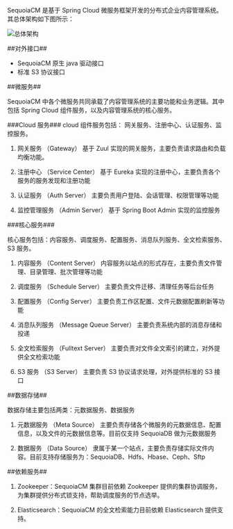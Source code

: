 SequoiaCM 是基于 Spring Cloud 微服务框架开发的分布式企业内容管理系统。其总体架构如下图所示：

![总体架构][overview]


##对外接口##

- SequoiaCM 原生 java 驱动接口
- 标准 S3 协议接口

##微服务##

SequoiaCM 中各个微服务共同承载了内容管理系统的主要功能和业务逻辑。其中包括 Spring Cloud 组件服务，以及内容管理系统的核心服务。

###Cloud 服务###
cloud 组件服务包括： 网关服务、注册中心、认证服务、监控服务。

1. 网关服务 （Gateway） 基于 Zuul 实现的网关服务，主要负责请求路由和负载均衡功能。

2. 注册中心 （Service Center） 基于 Eureka 实现的注册中心，主要负责各个服务的服务发现和注册功能

3. 认证服务 （Auth Server） 主要负责用户登陆、会话管理、权限管理等功能

4. 监控管理服务 （Admin Server） 基于 Spring Boot Admin 实现的监控服务

###核心服务###

核心服务包括：内容服务、调度服务、配置服务、消息队列服务、全文检索服务、S3 服务。

1. 内容服务 （Content Server） 内容服务以站点的形式存在，主要负责文件管理、目录管理、批次管理等功能

2. 调度服务 （Schedule Server） 主要负责文件迁移、清理任务等后台任务

3. 配置服务 （Config Server） 主要负责工作区配置、文件元数据配置刷新等功能

4. 消息队列服务 （Message Queue Server） 主要负责系统内部的消息存储和投递

5. 全文检索服务 （Fulltext Server） 主要负责对文件全文索引的建立，对外提供全文检索功能

6. S3 服务 （S3 Server） 主要负责 S3 协议请求处理，对外提供标准的 S3 接口

##数据存储##

数据存储主要包括两类：元数据服务、数据服务

1. 元数据服务 （Meta Source） 主要负责存储各个微服务的元数据信息、配置信息，以及文件的元数据信息等。目前仅支持 SequoiaDB 做为元数据服务

2. 数据服务 （Data Source） 隶属于某一个站点，主要负责存储实际文件内容。目前支持存储服务为：SequoiaDB、Hdfs、Hbase、Ceph、Sftp

##依赖服务##

1. Zookeeper：SequoiaCM 集群目前依赖 Zookeeper 提供的集群协调服务，为集群提供分布式锁支持，帮助调度服务的节点选举。

2. Elasticsearch：SequoiaCM 的全文检索能力目前依赖 Elasticsearch 提供支持。




[overview]:Architecture/overall_arch.png
